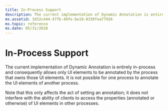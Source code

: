 ```yaml
---
title: In-Process Support
description: The current implementation of Dynamic Annotation is entirely in-process and consequently allows only UI elements to be annotated by the process that owns those UI elements.
ms.assetid: 3d32c444-47fb-49fe-be18-0330fea77926
ms.topic: reference
ms.date: 05/31/2018
---
```


# In-Process Support

The current implementation of Dynamic Annotation is entirely in-process and consequently allows only UI elements to be annotated by the process that owns those UI elements. It is not possible for one process to annotate the UI elements of another process.

Note that this only affects the act of setting an annotation; it does not interfere with the ability of clients to access the properties (annotated or otherwise) of UI elements in other processes.

 

 





